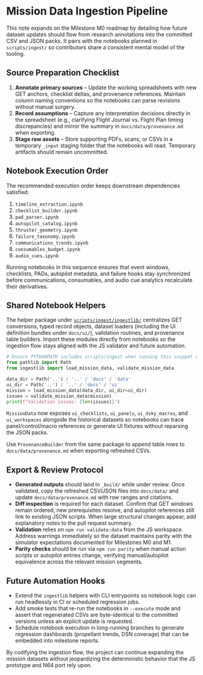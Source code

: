 # Mission Data Ingestion Pipeline

This note expands on the Milestone M0 roadmap by detailing how future dataset updates should flow from research annotations into the committed CSV and JSON packs. It pairs with the notebooks planned in `scripts/ingest/` so contributors share a consistent mental model of the tooling.

## Source Preparation Checklist

1. **Annotate primary sources** – Update the working spreadsheets with new GET anchors, checklist deltas, and provenance references. Maintain column naming conventions so the notebooks can parse revisions without manual surgery.
2. **Record assumptions** – Capture any interpretation decisions directly in the spreadsheet (e.g., clarifying Flight Journal vs. Flight Plan timing discrepancies) and mirror the summary in `docs/data/provenance.md` when exporting.
3. **Stage raw assets** – Store supporting PDFs, scans, or CSVs in a temporary `_input` staging folder that the notebooks will read. Temporary artifacts should remain uncommitted.

## Notebook Execution Order

The recommended execution order keeps downstream dependencies satisfied:

1. `timeline_extraction.ipynb`
2. `checklist_builder.ipynb`
3. `pad_parser.ipynb`
4. `autopilot_catalog.ipynb`
5. `thruster_geometry.ipynb`
6. `failure_taxonomy.ipynb`
7. `communications_trends.ipynb`
8. `consumables_budget.ipynb`
9. `audio_cues.ipynb`

Running notebooks in this sequence ensures that event windows, checklists, PADs, autopilot metadata, and failure hooks stay synchronized before communications, consumables, and audio cue analytics recalculate their derivatives.

## Shared Notebook Helpers

The helper package under [`scripts/ingest/ingestlib/`](../../scripts/ingest/ingestlib) centralizes GET conversions, typed record objects, dataset loaders (including the UI definition bundles under `docs/ui/`), validation routines, and provenance table builders. Import these modules directly from notebooks so the ingestion flow stays aligned with the JS validator and future automation.

```python
# Ensure PYTHONPATH includes scripts/ingest when running this snippet outside the notebook environment.
from pathlib import Path
from ingestlib import load_mission_data, validate_mission_data

data_dir = Path('..') / '..' / 'docs' / 'data'
ui_dir = Path('..') / '..' / 'docs' / 'ui'
mission = load_mission_data(data_dir, ui_dir=ui_dir)
issues = validate_mission_data(mission)
print(f"Validation issues: {len(issues)}")
```

`MissionData` now exposes `ui_checklists`, `ui_panels`, `ui_dsky_macros`, and `ui_workspaces` alongside the historical datasets so notebooks can trace panel/control/macro references or generate UI fixtures without reparsing the JSON packs.

Use `ProvenanceBuilder` from the same package to append table rows to `docs/data/provenance.md` when exporting refreshed CSVs.

## Export & Review Protocol

- **Generated outputs** should land in `_build/` while under review. Once validated, copy the refreshed CSV/JSON files into `docs/data/` and update `docs/data/provenance.md` with row ranges and citations.
- **Diff inspection** is required for each dataset. Confirm that GET windows remain ordered, new prerequisites resolve, and autopilot references still link to existing JSON scripts. When large structural changes appear, add explanatory notes to the pull request summary.
- **Validation** relies on `npm run validate:data` from the JS workspace. Address warnings immediately so the dataset maintains parity with the simulator expectations documented for Milestones M0 and M1.
- **Parity checks** should be run via `npm run parity` when manual action scripts or autopilot entries change, verifying manual/autopilot equivalence across the relevant mission segments.

## Future Automation Hooks

- Extend the `ingestlib` helpers with CLI entrypoints so notebook logic can run headlessly in CI or scheduled regression jobs.
- Add smoke tests that re-run the notebooks in `--execute` mode and assert that regenerated CSVs are byte-identical to the committed versions unless an explicit update is requested.
- Schedule notebook execution in long-running branches to generate regression dashboards (propellant trends, DSN coverage) that can be embedded into milestone reports.

By codifying the ingestion flow, the project can continue expanding the mission datasets without jeopardizing the deterministic behavior that the JS prototype and N64 port rely upon.
